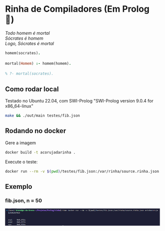 # Rinha de Compiladores (Em Prolog 🦉)

_Todo homem é mortal_ \
_Sócrates é homem_ \
_Logo, Sócrates é mortal_

```prolog
homem(socrates).

mortal(Homem) :- homem(homem).

% ?- mortal(socrates).
```

## Como rodar local

Testado no Ubuntu 22.04, com SWI-Prolog "SWI-Prolog version 9.0.4 for x86_64-linux"

```bash
make && ./out/main testes/fib.json
```

## Rodando no docker

Gere a imagem

```bash
docker build -t acorujadarinha .
```

Execute o teste:

```bash
docker run --rm -v $(pwd)/testes/fib.json:/var/rinha/source.rinha.json acorujadarinha
```

## Exemplo

### fib.json, n = 50

![12586269025; real    0m0,692s; user    0m0,022s; sys     0m0,018s](img/image.png)